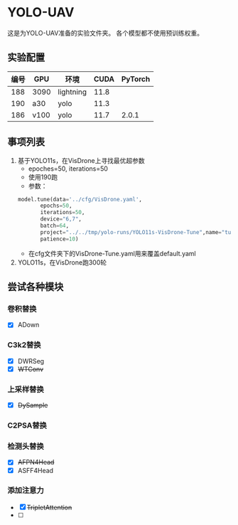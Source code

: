 # YOLO-UAV
这是为YOLO-UAV准备的实验文件夹。
各个模型都不使用预训练权重。

## 实验配置
|编号|GPU|环境|CUDA|PyTorch|
|---|---|---|---|---|
|188|3090|lightning|11.8||
|190|a30|yolo|11.3||
|186|v100|yolo|11.7|2.0.1|

## 事项列表
1. 基于YOLO11s，在VisDrone上寻找最优超参数
    - epoches=50, iterations=50
    - 使用190跑
    - 参数：
    ```python
    model.tune(data='../cfg/VisDrone.yaml', 
           epochs=50,
           iterations=50,
           device="6,7",
           batch=64, 
           project="../../tmp/yolo-runs/YOLO11s-VisDrone-Tune",name="tune",
           patience=10)
    ```
    - 在cfg文件夹下的VisDrone-Tune.yaml用来覆盖default.yaml
2. YOLO11s，在VisDrone跑300轮

## 尝试各种模块
### 卷积替换
- [x] ADown
### C3k2替换
- [x] DWRSeg
- [x] ~~WTConv~~
### 上采样替换
- [x] ~~DySample~~
### C2PSA替换

### 检测头替换
- [x] ~~AFPN4Head~~
- [x] ASFF4Head
### 添加注意力
- [x] ~~TripletAttention~~
- [ ] 